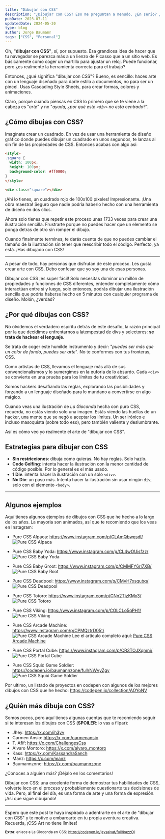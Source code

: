 ```yaml
---
title: "Dibujar con CSS"
description: "¿Dibujar con CSS? Eso me preguntan a menudo. ¿En serio? ¿Por qué? ¿Quién lo necesita? ¿Quién lo quiere? ¿Quién lo pidió? No lo sé, pero aquí tienes mi opinión desde mi perspectiva personal y profesional."
pubDate: 2023-07-11
updatedDate: 2024-05-30
type: blog
author: Jorge Baumann
tags: ["CSS", "Personal"]
---
```


Oh, **"dibujar con CSS"**, sí, por supuesto. Esa grandiosa idea de hacer que tu navegador se parezca más a un lienzo de Picasso que a un sitio web. Es básicamente como coger un martillo para ajustar un reloj. Puede funcionar, pero ¿es realmente la herramienta correcta para el trabajo?

Entonces, ¿qué significa "dibujar con CSS"? Bueno, es sencillo: haces arte con un lenguaje diseñado para darle estilo a documentos, no para ser un pincel. Usas Cascading Style Sheets, para crear formas, colores y animaciones.

Claro, porque cuando piensas en CSS lo primero que se te viene a la cabeza es "_arte_" y no "_ayuda, ¿por qué este `<div>` no está centrado?_".

## ¿Cómo dibujas con CSS?
Imagínate crear un cuadrado. En vez de usar una herramienta de diseño gráfico donde puedes dibujar un cuadrado en unos segundos, te lanzas al sin fin de las propiedades de CSS. Entonces acabas con algo así:

```html
<style>
.square {
  width: 100px;
  height: 100px;
  background-color: #ff0000;
}
</style>

<div class="square"></div>
```

¡Ahí lo tienes, un cuadrado rojo de 100x100 píxeles! Impresionante. ¡Una obra maestra! Seguro que nadie podría haberlo hecho con una herramienta de diseño en dos clics.

Ahora solo tienes que repetir este proceso unas 1733 veces para crear una ilustración sencilla. Frustrarte porque no puedes hacer que un elemento se ponga detras de otro sin romper el dibujo. 

Cuando finalmente termines, te darás cuenta de que no puedes cambiar el tamaño de la ilustración sin tener que reescribir todo el código. Perfecto, ya está. ¡Has dibujado con CSS!

---

A pesar de todo, hay personas que disfrutan de este proceso. Les gusta crear arte con CSS. Debo confesar que yo soy una de esas personas.

Dibujar con CSS ¡es super fácil! Solo necesitas dominar un millón de propiedades y funciones de CSS diferentes, entender completamente cómo interactúan entre sí y luego, solo entonces, podrás dibujar una ilustración sencilla que podría haberse hecho en 5 minutos con cualquier programa de diseño. Molón, ¿verdad?

## ¿Por qué dibujas con CSS?
No olvidemos el verdadero espíritu detrás de este desafío, la razón principal por la 
que decidimos enfrentarnos a latempestad de divs y selectores: **se trata de hackear el lenguaje**.

Se trata de coger este humilde instrumento y decir: "_puedes ser más que un color de fondo, puedes ser arte_". No te conformes con tus fronteras, CSS.

Como artistas de CSS, llevamos el lenguaje más allá de sus convencionalismos y lo sumergimos en la euforia de lo absurdo. Cada `<div>` se convierte en una prueba para los límites de tu creatividad.

Somos hackers desafiando las reglas, explorando las posibilidades y forzando a un lenguaje diseñado para lo mundano a convertirse en algo mágico.

Cuando veas una ilustración de _La Gioconda_ hecha con puro CSS, recuerda, no estás viendo solo una imagen. Estás viendo las huellas de un hacker, una mente que se negó a aceptar los límites. Un ser irónico e incluso masoquista (sobre todo eso), pero también valiente y deslumbrante. 

Así es cómo veo yo realmente el arte de "dibujar con CSS".

## Estrategias para dibujar con CSS
- **Sin restricciones**: dibuja como quieras. No hay reglas. Solo hazlo.
- **Code Golfing**: intenta hacer la ilustración con la menor cantidad de código posible. Por lo general es el más usado.
- **1 Div**: intenta hacer la ilustración con un solo `<div>`.
- **No Div**: un paso más. Intenta hacer la ilustración sin usar ningún `div`, solo con el elemento `<body>`.

---

## Algunos ejemplos
Aquí tienes algunos ejemplos de dibujos con CSS que he hecho a lo largo de los años. La mayoria son animados, así que te recomiendo que los veas en Instagram:

- Pure CSS Alpaca: https://www.instagram.com/p/CLAmQbwqsdl/
  ![Pure CSS Alpaca](../../assets/blog/dibujar-con-css/alpaca.png)

- Pure CSS Baby Yoda: https://www.instagram.com/p/CL4wOUisfzz/
  ![Pure CSS Baby Yoda](../../assets/blog/dibujar-con-css/baby-yoda.png)

- Pure CSS Baby Groot: https://www.instagram.com/p/CMMFY6rI7XB/
  ![Pure CSS Baby Root](../../assets/blog/dibujar-con-css/baby-groot.gif)

- Pure CSS Deadpool: https://www.instagram.com/p/CMvH7xsqubq/
  ![Pure CSS Deadpool](../../assets/blog/dibujar-con-css/deadpool.png)

- Pure CSS Totoro: https://www.instagram.com/p/CNn2TizKMx3/
  ![Pure CSS Totoro](../../assets/blog/dibujar-con-css/totoro.png)

- Pure CSS Viking: https://www.instagram.com/p/COLCLo5qPH1/
  ![Pure CSS Viking](../../assets/blog/dibujar-con-css/viking.png)

- Pure CSS Arcade Machine: https://www.instagram.com/p/CPMQztrD05t/
  ![Pure CSS Arcade Machine](../../assets/blog/dibujar-con-css/arcade.png)
  Lee el artículo completo aquí: [Pure CSS Arcade Machine](/blog/pure-css-arcade-machine/)

- Pure CSS Portal Cube: https://www.instagram.com/p/CR3TOJXqmni/
  ![Pure CSS Portal Cube](../../assets/blog/dibujar-con-css/portal-cube.png)

- Pure CSS Squid Game Soldier: https://codepen.io/baumannzone/full/NWvyZgy
  ![Pure CSS Squid Game Soldier](../../assets/blog/dibujar-con-css/squid-game.png)

Por ultimo, un listado de proyectos en codepen con algunos de los mejores dibujos con CSS que he hecho: https://codepen.io/collection/AOYoNV

## ¿Quién más dibuja con CSS?
Somos pocos, pero aquí tienes algunas cuentas que te recomiendo seguir si te interesan los dibujos con CSS (**SPOILER**: lo vas a flipar):

- Jhey: https://x.com/jh3yy
- Carmen Ansio: https://x.com/carmenansio
- T. Afif: https://x.com/ChallengesCss
- Alvaro Montoro: https://x.com/alvaro_montoro
- Kass: https://x.com/KassandraSanch
- Manz: https://x.com/manz
- Baumannzone: https://x.com/baumannzone

¿Conoces a alguien más? ¡Déjalo en los comentarios!

Dibujar con CSS: una excelente forma de demostrar tus habilidades de CSS, volverte loco en el proceso y probablemente cuestionarte tus decisiones de vida. Pero, al final del día, es una forma de arte y una forma de expresión. ¡Así que sigue dibujando!

--- 

Espero que este post te haya inspirado a adentrarte en el arte de "dibujar con CSS" y te motive a embarcarte en tu propia aventura creativa. Recuerda, ¡CSS Art no tiene límites!


<small>**Extra**: enlace a La Gioconda en CSS: https://codepen.io/jaysalvat/full/kazzOj</small>
